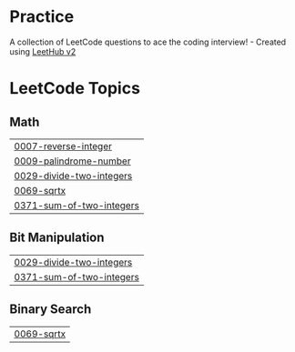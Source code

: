 # Practice
A collection of LeetCode questions to ace the coding interview! - Created using [LeetHub v2](https://github.com/arunbhardwaj/LeetHub-2.0)

<!---LeetCode Topics Start-->
# LeetCode Topics
## Math
|  |
| ------- |
| [0007-reverse-integer](https://github.com/1603varsha/Practice/tree/master/0007-reverse-integer) |
| [0009-palindrome-number](https://github.com/1603varsha/Practice/tree/master/0009-palindrome-number) |
| [0029-divide-two-integers](https://github.com/1603varsha/Practice/tree/master/0029-divide-two-integers) |
| [0069-sqrtx](https://github.com/1603varsha/Practice/tree/master/0069-sqrtx) |
| [0371-sum-of-two-integers](https://github.com/1603varsha/Practice/tree/master/0371-sum-of-two-integers) |
## Bit Manipulation
|  |
| ------- |
| [0029-divide-two-integers](https://github.com/1603varsha/Practice/tree/master/0029-divide-two-integers) |
| [0371-sum-of-two-integers](https://github.com/1603varsha/Practice/tree/master/0371-sum-of-two-integers) |
## Binary Search
|  |
| ------- |
| [0069-sqrtx](https://github.com/1603varsha/Practice/tree/master/0069-sqrtx) |
<!---LeetCode Topics End-->